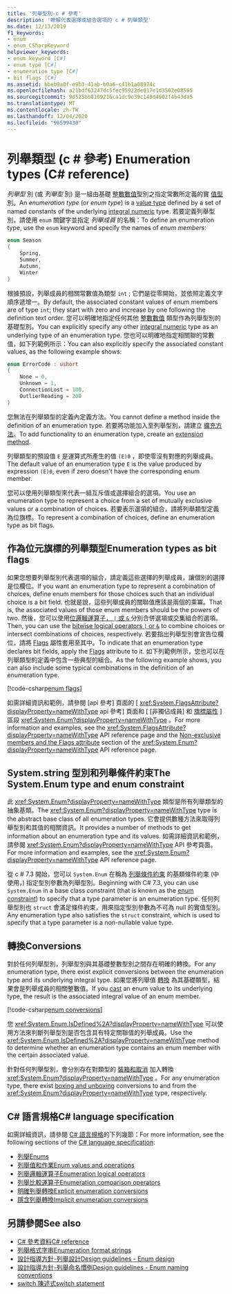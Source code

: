 ```yaml
---
title: '列舉型別-c # 參考'
description: '瞭解代表選擇或組合選項的 c # 列舉類型'
ms.date: 12/13/2019
f1_keywords:
- enum
- enum_CSharpKeyword
helpviewer_keywords:
- enum keyword [C#]
- enum type [C#]
- enumeration type [C#]
- bit flags [C#]
ms.assetid: bbeb9a0f-e9b3-41ab-b0a6-c41b1a08974c
ms.openlocfilehash: a21bdf63247dc5fec95922de017e1d3502e08565
ms.sourcegitcommit: 9d525bb8109216ca1dc9e39c149d4902f4b43da5
ms.translationtype: MT
ms.contentlocale: zh-TW
ms.lasthandoff: 12/04/2020
ms.locfileid: "96599430"
---
```

# <a name="enumeration-types-c-reference"></a><span data-ttu-id="56e84-103">列舉類型 (c # 參考) </span><span class="sxs-lookup"><span data-stu-id="56e84-103">Enumeration types (C# reference)</span></span>

<span data-ttu-id="56e84-104">*列舉型* 別 (或 *列舉型* 別) 是一組由基礎 [整數數值](integral-numeric-types.md)型別之指定常數所定義的實 [值型](value-types.md)別。</span><span class="sxs-lookup"><span data-stu-id="56e84-104">An *enumeration type* (or *enum type*) is a [value type](value-types.md) defined by a set of named constants of the underlying [integral numeric](integral-numeric-types.md) type.</span></span> <span data-ttu-id="56e84-105">若要定義列舉型別，請使用 `enum` 關鍵字並指定 *列舉成員* 的名稱：</span><span class="sxs-lookup"><span data-stu-id="56e84-105">To define an enumeration type, use the `enum` keyword and specify the names of *enum members*:</span></span>

```csharp
enum Season
{
    Spring,
    Summer,
    Autumn,
    Winter
}
```

<span data-ttu-id="56e84-106">根據預設，列舉成員的相關常數值為類型 `int` ; 它們是從零開始，並依照定義文字順序遞增一。</span><span class="sxs-lookup"><span data-stu-id="56e84-106">By default, the associated constant values of enum members are of type `int`; they start with zero and increase by one following the definition text order.</span></span> <span data-ttu-id="56e84-107">您可以明確地指定任何其他 [整數數值](integral-numeric-types.md) 類型作為列舉型別的基礎型別。</span><span class="sxs-lookup"><span data-stu-id="56e84-107">You can explicitly specify any other [integral numeric](integral-numeric-types.md) type as an underlying type of an enumeration type.</span></span> <span data-ttu-id="56e84-108">您也可以明確地指定相關聯的常數值，如下列範例所示：</span><span class="sxs-lookup"><span data-stu-id="56e84-108">You can also explicitly specify the associated constant values, as the following example shows:</span></span>

```csharp
enum ErrorCode : ushort
{
    None = 0,
    Unknown = 1,
    ConnectionLost = 100,
    OutlierReading = 200
}
```

<span data-ttu-id="56e84-109">您無法在列舉類型的定義內定義方法。</span><span class="sxs-lookup"><span data-stu-id="56e84-109">You cannot define a method inside the definition of an enumeration type.</span></span> <span data-ttu-id="56e84-110">若要將功能加入至列舉型別，請建立 [擴充方法](../../programming-guide/classes-and-structs/extension-methods.md)。</span><span class="sxs-lookup"><span data-stu-id="56e84-110">To add functionality to an enumeration type, create an [extension method](../../programming-guide/classes-and-structs/extension-methods.md).</span></span>

<span data-ttu-id="56e84-111">列舉類型的預設值 `E` 是運算式所產生的值 `(E)0` ，即使零沒有對應的列舉成員。</span><span class="sxs-lookup"><span data-stu-id="56e84-111">The default value of an enumeration type `E` is the value produced by expression `(E)0`, even if zero doesn't have the corresponding enum member.</span></span>

<span data-ttu-id="56e84-112">您可以使用列舉類型來代表一組互斥值或選擇組合的選項。</span><span class="sxs-lookup"><span data-stu-id="56e84-112">You use an enumeration type to represent a choice from a set of mutually exclusive values or a combination of choices.</span></span> <span data-ttu-id="56e84-113">若要表示選項的組合，請將列舉類型定義為位旗標。</span><span class="sxs-lookup"><span data-stu-id="56e84-113">To represent a combination of choices, define an enumeration type as bit flags.</span></span>

## <a name="enumeration-types-as-bit-flags"></a><span data-ttu-id="56e84-114">作為位元旗標的列舉類型</span><span class="sxs-lookup"><span data-stu-id="56e84-114">Enumeration types as bit flags</span></span>

<span data-ttu-id="56e84-115">如果您想要列舉型別代表選項的組合，請定義這些選擇的列舉成員，讓個別的選擇是位欄位。</span><span class="sxs-lookup"><span data-stu-id="56e84-115">If you want an enumeration type to represent a combination of choices, define enum members for those choices such that an individual choice is a bit field.</span></span> <span data-ttu-id="56e84-116">也就是說，這些列舉成員的關聯值應該是兩個的乘冪。</span><span class="sxs-lookup"><span data-stu-id="56e84-116">That is, the associated values of those enum members should be the powers of two.</span></span> <span data-ttu-id="56e84-117">然後，您可以使用[位邏輯運算子， `|` 或 `&` ](../operators/bitwise-and-shift-operators.md#enumeration-logical-operators)分別合併選項或交集組合的選項。</span><span class="sxs-lookup"><span data-stu-id="56e84-117">Then, you can use the [bitwise logical operators `|` or `&`](../operators/bitwise-and-shift-operators.md#enumeration-logical-operators) to combine choices or intersect combinations of choices, respectively.</span></span> <span data-ttu-id="56e84-118">若要指出列舉型別會宣告位欄位，請將 [Flags](xref:System.FlagsAttribute) 屬性套用至其中。</span><span class="sxs-lookup"><span data-stu-id="56e84-118">To indicate that an enumeration type declares bit fields, apply the [Flags](xref:System.FlagsAttribute) attribute to it.</span></span> <span data-ttu-id="56e84-119">如下列範例所示，您也可以在列舉類型的定義中包含一些典型的組合。</span><span class="sxs-lookup"><span data-stu-id="56e84-119">As the following example shows, you can also include some typical combinations in the definition of an enumeration type.</span></span>

[!code-csharp[enum flags](snippets/shared/EnumType.cs#Flags)]

<span data-ttu-id="56e84-120">如需詳細資訊和範例，請參閱 [api 參考] 頁面的 [ <xref:System.FlagsAttribute?displayProperty=nameWithType> api 參考] 頁面和 [ [非獨佔成員] 和 [旗標屬性](/dotnet/api/system.enum#non-exclusive-members-and-the-flags-attribute) ] 區段 <xref:System.Enum?displayProperty=nameWithType> 。</span><span class="sxs-lookup"><span data-stu-id="56e84-120">For more information and examples, see the <xref:System.FlagsAttribute?displayProperty=nameWithType> API reference page and the [Non-exclusive members and the Flags attribute](/dotnet/api/system.enum#non-exclusive-members-and-the-flags-attribute) section of the <xref:System.Enum?displayProperty=nameWithType> API reference page.</span></span>

## <a name="the-systemenum-type-and-enum-constraint"></a><span data-ttu-id="56e84-121">System.string 型別和列舉條件約束</span><span class="sxs-lookup"><span data-stu-id="56e84-121">The System.Enum type and enum constraint</span></span>

<span data-ttu-id="56e84-122">此 <xref:System.Enum?displayProperty=nameWithType> 類型是所有列舉類型的抽象基類。</span><span class="sxs-lookup"><span data-stu-id="56e84-122">The <xref:System.Enum?displayProperty=nameWithType> type is the abstract base class of all enumeration types.</span></span> <span data-ttu-id="56e84-123">它會提供數種方法來取得列舉型別和其值的相關資訊。</span><span class="sxs-lookup"><span data-stu-id="56e84-123">It provides a number of methods to get information about an enumeration type and its values.</span></span> <span data-ttu-id="56e84-124">如需詳細資訊和範例，請參閱 <xref:System.Enum?displayProperty=nameWithType> API 參考頁面。</span><span class="sxs-lookup"><span data-stu-id="56e84-124">For more information and examples, see the <xref:System.Enum?displayProperty=nameWithType> API reference page.</span></span>

<span data-ttu-id="56e84-125">從 c # 7.3 開始，您可以 `System.Enum` 在稱為 [列舉條件約束](../../programming-guide/generics/constraints-on-type-parameters.md#enum-constraints) 的基類條件約束 (中使用，) 指定型別參數為列舉型別。</span><span class="sxs-lookup"><span data-stu-id="56e84-125">Beginning with C# 7.3, you can use `System.Enum` in a base class constraint (that is known as the [enum constraint](../../programming-guide/generics/constraints-on-type-parameters.md#enum-constraints)) to specify that a type parameter is an enumeration type.</span></span> <span data-ttu-id="56e84-126">任何列舉型別也 `struct` 會滿足條件約束，用來指定型別參數為不可為 null 的實值型別。</span><span class="sxs-lookup"><span data-stu-id="56e84-126">Any enumeration type also satisfies the `struct` constraint, which is used to specify that a type parameter is a non-nullable value type.</span></span>

## <a name="conversions"></a><span data-ttu-id="56e84-127">轉換</span><span class="sxs-lookup"><span data-stu-id="56e84-127">Conversions</span></span>

<span data-ttu-id="56e84-128">對於任何列舉型別，列舉型別與其基礎整數型別之間存在明確的轉換。</span><span class="sxs-lookup"><span data-stu-id="56e84-128">For any enumeration type, there exist explicit conversions between the enumeration type and its underlying integral type.</span></span> <span data-ttu-id="56e84-129">如果您將列舉值 [轉換](../operators/type-testing-and-cast.md#cast-expression) 為其基礎類型，結果會是列舉成員的相關整數值。</span><span class="sxs-lookup"><span data-stu-id="56e84-129">If you [cast](../operators/type-testing-and-cast.md#cast-expression) an enum value to its underlying type, the result is the associated integral value of an enum member.</span></span>

[!code-csharp[enum conversions](snippets/shared/EnumType.cs#Conversions)]

<span data-ttu-id="56e84-130">您 <xref:System.Enum.IsDefined%2A?displayProperty=nameWithType> 可以使用方法來判斷列舉型別是否包含具有特定關聯值的列舉成員。</span><span class="sxs-lookup"><span data-stu-id="56e84-130">Use the <xref:System.Enum.IsDefined%2A?displayProperty=nameWithType> method to determine whether an enumeration type contains an enum member with the certain associated value.</span></span>

<span data-ttu-id="56e84-131">針對任何列舉型別，會分別存在對類型的 [裝箱和取消](../../programming-guide/types/boxing-and-unboxing.md) 加入轉換 <xref:System.Enum?displayProperty=nameWithType> 。</span><span class="sxs-lookup"><span data-stu-id="56e84-131">For any enumeration type, there exist [boxing and unboxing](../../programming-guide/types/boxing-and-unboxing.md) conversions to and from the <xref:System.Enum?displayProperty=nameWithType> type, respectively.</span></span>

## <a name="c-language-specification"></a><span data-ttu-id="56e84-132">C# 語言規格</span><span class="sxs-lookup"><span data-stu-id="56e84-132">C# language specification</span></span>

<span data-ttu-id="56e84-133">如需詳細資訊，請參閱 [C# 語言規格](~/_csharplang/spec/introduction.md)的下列幾節：</span><span class="sxs-lookup"><span data-stu-id="56e84-133">For more information, see the following sections of the [C# language specification](~/_csharplang/spec/introduction.md):</span></span>

- [<span data-ttu-id="56e84-134">列舉</span><span class="sxs-lookup"><span data-stu-id="56e84-134">Enums</span></span>](~/_csharplang/spec/enums.md)
- [<span data-ttu-id="56e84-135">列舉值和作業</span><span class="sxs-lookup"><span data-stu-id="56e84-135">Enum values and operations</span></span>](~/_csharplang/spec/enums.md#enum-values-and-operations)
- [<span data-ttu-id="56e84-136">列舉邏輯運算子</span><span class="sxs-lookup"><span data-stu-id="56e84-136">Enumeration logical operators</span></span>](~/_csharplang/spec/expressions.md#enumeration-logical-operators)
- [<span data-ttu-id="56e84-137">列舉比較運算子</span><span class="sxs-lookup"><span data-stu-id="56e84-137">Enumeration comparison operators</span></span>](~/_csharplang/spec/expressions.md#enumeration-comparison-operators)
- [<span data-ttu-id="56e84-138">明確列舉轉換</span><span class="sxs-lookup"><span data-stu-id="56e84-138">Explicit enumeration conversions</span></span>](~/_csharplang/spec/conversions.md#explicit-enumeration-conversions)
- [<span data-ttu-id="56e84-139">隱含列舉轉換</span><span class="sxs-lookup"><span data-stu-id="56e84-139">Implicit enumeration conversions</span></span>](~/_csharplang/spec/conversions.md#implicit-enumeration-conversions)

## <a name="see-also"></a><span data-ttu-id="56e84-140">另請參閱</span><span class="sxs-lookup"><span data-stu-id="56e84-140">See also</span></span>

- [<span data-ttu-id="56e84-141">C# 參考資料</span><span class="sxs-lookup"><span data-stu-id="56e84-141">C# reference</span></span>](../index.md)
- [<span data-ttu-id="56e84-142">列舉格式字串</span><span class="sxs-lookup"><span data-stu-id="56e84-142">Enumeration format strings</span></span>](../../../standard/base-types/enumeration-format-strings.md)
- [<span data-ttu-id="56e84-143">設計指導方針-列舉設計</span><span class="sxs-lookup"><span data-stu-id="56e84-143">Design guidelines - Enum design</span></span>](../../../standard/design-guidelines/enum.md)
- [<span data-ttu-id="56e84-144">設計指導方針-列舉命名慣例</span><span class="sxs-lookup"><span data-stu-id="56e84-144">Design guidelines - Enum naming conventions</span></span>](../../../standard/design-guidelines/names-of-classes-structs-and-interfaces.md#naming-enumerations)
- [<span data-ttu-id="56e84-145">switch 陳述式</span><span class="sxs-lookup"><span data-stu-id="56e84-145">switch statement</span></span>](../keywords/switch.md)
